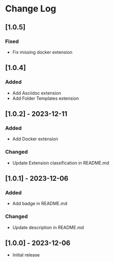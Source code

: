 # Change Log

## [1.0.5]

### Fixed

- Fix missing docker extension

## [1.0.4]

### Added

- Add Asciidoc extension
- Add Folder Templates extension

## [1.0.2] - 2023-12-11

### Added

- Add Docker extension

### Changed

- Update Extension classification in README.md

## [1.0.1] - 2023-12-06

### Added

- Add badge in README.md

### Changed

- Update description in README.md

## [1.0.0] - 2023-12-06

- Initial release
